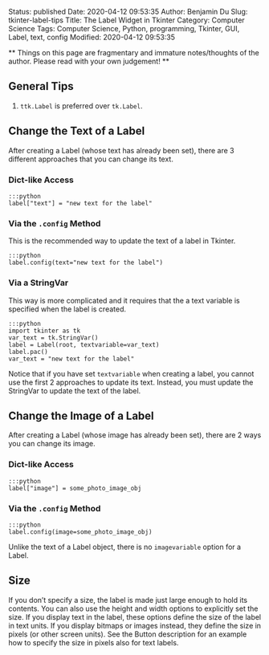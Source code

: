 Status: published
Date: 2020-04-12 09:53:35
Author: Benjamin Du
Slug: tkinter-label-tips
Title: The Label Widget in Tkinter
Category: Computer Science
Tags: Computer Science, Python, programming, Tkinter, GUI, Label, text, config
Modified: 2020-04-12 09:53:35

**
Things on this page are fragmentary and immature notes/thoughts of the author.
Please read with your own judgement!
**

## General Tips

1. `ttk.Label` is preferred over `tk.Label`.

## Change the Text of a Label

After creating a Label (whose text has already been set),
there are 3 different approaches that you can change its text.

### Dict-like Access

    :::python
    label["text"] = "new text for the label"

### Via the `.config` Method

This is the recommended way to update the text of a label in Tkinter.

    :::python
    label.config(text="new text for the label")

### Via a StringVar

This way is more complicated 
and it requires that the a text variable is specified 
when the label is created.

    :::python
    import tkinter as tk
    var_text = tk.StringVar()
    label = Label(root, textvariable=var_text)
    label.pac()
    var_text = "new text for the label"

Notice that if you have set `textvariable`
when creating a label,
you cannot use the first 2 approaches to update its text.
Instead,
you must update the StringVar to update the text of the label.

## Change the Image of a Label

After creating a Label (whose image has already been set),
there are 2 ways you can change its image.

### Dict-like Access

    :::python
    label["image"] = some_photo_image_obj

### Via the `.config` Method

    :::python
    label.config(image=some_photo_image_obj)

Unlike the text of a Label object, 
there is no `imagevariable` option for a Label.

## Size 

If you don’t specify a size, 
the label is made just large enough to hold its contents. 
You can also use the height and width options to explicitly set the size. 
If you display text in the label, these options define the size of the label in text units. 
If you display bitmaps or images instead, they define the size in pixels (or other screen units). 
See the Button description for an example how to specify the size in pixels also for text labels.
